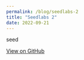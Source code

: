 ```yaml
---
permalink: /blog/seedlabs-2
title: "Seedlabs 2"
date: 2022-09-21
---
```


seed

[View on GitHub](https://github.com/ozgurural/seedlabs-2)
